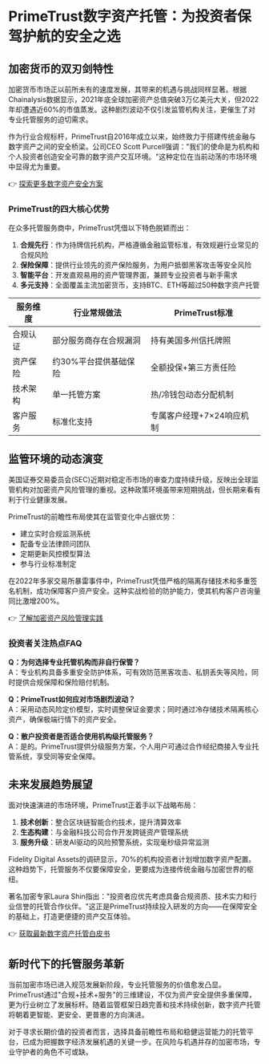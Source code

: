 # PrimeTrust数字资产托管：为投资者保驾护航的安全之选

## 加密货币的双刃剑特性

加密货币市场正以前所未有的速度发展，其带来的机遇与挑战同样显著。根据Chainalysis数据显示，2021年底全球加密资产总值突破3万亿美元大关，但2022年却遭遇近60%的市值蒸发。这种剧烈波动不仅引发监管机构关注，更催生了对专业托管服务的迫切需求。

作为行业合规标杆，PrimeTrust自2016年成立以来，始终致力于搭建传统金融与数字资产之间的安全桥梁。公司CEO Scott Purcell强调："我们的使命是为机构和个人投资者创造安全可靠的数字资产交互环境。"这种定位在当前动荡的市场环境中显得尤为重要。

👉 [探索更多数字资产安全方案](https://bit.ly/okx_welcome)

### PrimeTrust的四大核心优势

在众多托管服务商中，PrimeTrust凭借以下特色脱颖而出：

1. **合规先行**：作为持牌信托机构，严格遵循金融监管标准，有效规避行业常见的合规风险
2. **保险保障**：提供行业领先的资产保险服务，为用户抵御黑客攻击等安全风险
3. **智能平台**：开发直观易用的资产管理界面，兼顾专业投资者与新手需求
4. **多元支持**：全面覆盖主流加密货币，支持BTC、ETH等超过50种数字资产托管

| 服务维度       | 行业常规做法               | PrimeTrust标准               |
|----------------|--------------------------|---------------------------|
| 合规认证       | 部分服务商存在合规漏洞       | 持有美国多州信托牌照         |
| 资产保险       | 约30%平台提供基础保险       | 全额投保+第三方责任险        |
| 技术架构       | 单一托管方案              | 热/冷钱包动态分配机制        |
| 客户服务       | 标准化支持                | 专属客户经理+7×24响应机制    |

## 监管环境的动态演变

美国证券交易委员会(SEC)近期对稳定币市场的审查力度持续升级，反映出全球监管机构对加密资产风险管理的重视。这种政策环境虽带来短期挑战，但长期来看有利于行业健康发展。

PrimeTrust的前瞻性布局使其在监管变化中占据优势：
- 建立实时合规监测系统
- 配备专业法律顾问团队
- 定期更新风控模型算法
- 参与行业标准制定

在2022年多家交易所暴雷事件中，PrimeTrust凭借严格的隔离存储技术和多重签名机制，成功保障客户资产安全。这种实战检验的防护能力，使其机构客户咨询量同比激增200%。

👉 [了解加密资产风险管理实践](https://bit.ly/okx_welcome)

### 投资者关注热点FAQ

**Q：为何选择专业托管机构而非自行保管？**  
A：专业机构具备多重安全防护体系，可有效防范黑客攻击、私钥丢失等风险，同时提供合规保障和保险赔付机制。

**Q：PrimeTrust如何应对市场剧烈波动？**  
A：采用动态风险定价模型，实时调整保证金要求；同时通过冷存储技术隔离核心资产，确保极端行情下的资产安全。

**Q：散户投资者是否适合使用机构级托管服务？**  
A：是的。PrimeTrust提供分级服务方案，个人用户可通过合作经纪商接入专业托管系统，享受同等安全保障。

## 未来发展趋势展望

面对快速演进的市场环境，PrimeTrust正着手以下战略布局：
1. **技术创新**：整合区块链智能合约技术，提升清算效率
2. **生态构建**：与金融科技公司合作开发跨链资产管理系统
3. **服务升级**：研发AI驱动的风险预警系统，实现毫秒级异常监测

Fidelity Digital Assets的调研显示，70%的机构投资者计划增加数字资产配置。这种趋势下，托管服务不仅要保障安全，更要成为连接传统金融与加密世界的枢纽。

著名加密专家Laura Shin指出："投资者应优先考虑具备合规资质、技术实力和行业信誉的托管合作伙伴。"这正是PrimeTrust持续投入研发的方向——在保障安全的基础上，打造更便捷的资产交互体验。

👉 [获取最新数字资产托管白皮书](https://bit.ly/okx_welcome)

## 新时代下的托管服务革新

当前加密市场已进入规范发展新阶段，专业托管服务的价值愈发凸显。PrimeTrust通过"合规+技术+服务"的三维建设，不仅为资产安全提供多重保障，更为行业树立了发展标杆。随着监管框架日趋完善和技术持续创新，数字资产托管将朝着更智能、更安全、更普惠的方向演进。

对于寻求长期价值的投资者而言，选择具备前瞻性布局和稳健运营能力的托管平台，已成为把握数字经济发展机遇的关键一步。在风险与机遇并存的加密市场，专业守护者的角色不可或缺。